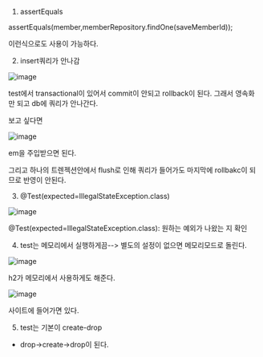 1. assertEquals

assertEquals(member,memberRepository.findOne(saveMemberId));

이런식으로도 사용이 가능하다.

2. insert쿼리가 안나감

![image](https://user-images.githubusercontent.com/108928206/192985284-56af199e-8ca0-48c0-b4ff-e21046e342d5.png)

test에서 transactional이 있어서 commit이 안되고 rollback이 된다. 그래서 영속화만 되고 db에 쿼리가 안나간다.

보고 싶다면

![image](https://user-images.githubusercontent.com/108928206/192986021-d26eabc4-1110-4fad-bc85-50cb417465b1.png)

em을 주입받으면 된다.

그리고 하나의 트렌젝션안에서 flush로 인해 쿼리가 들어가도 마지막에 rollbakc이 되므로 반영이 안된다.

3. @Test(expected=IllegalStateException.class)
 
 ![image](https://user-images.githubusercontent.com/108928206/192992267-a71dac6d-7ffe-4e4c-a981-522d9f2408e3.png)

@Test(expected=IllegalStateException.class): 원하는 예외가 나왔는 지 확인

4. test는 메모리에서 실행하게끔--> 별도의 설정이 없으면 메모리모드로 돌린다.

![image](https://user-images.githubusercontent.com/108928206/192993709-1fa726a4-7b08-41d9-81a3-3dbba7f65545.png)

h2가 메모리에서 사용하게도 해준다.

![image](https://user-images.githubusercontent.com/108928206/192993845-83263980-83cd-418d-b168-c64816dc9340.png)

사이트에 들어가면 있다.

5. test는 기본이 create-drop
 
 - drop->create->drop이 된다.
